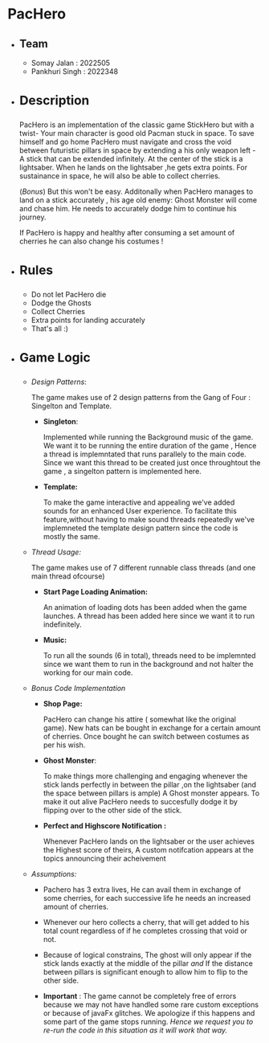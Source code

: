 <h1>PacHero </h1>

- **Team**
    -
    - Somay Jalan : 2022505
    - Pankhuri Singh : 2022348

- **<h3>Description</h3>**
    - 
    
    PacHero is an implementation of the classic game StickHero but with a twist- Your main character is good old Pacman stuck in space. To save himself and go home PacHero must navigate and cross the void between futuristic pillars in space by extending a his only weapon left - A stick that can be extended infinitely. At the center of the stick is a lightsaber. When he lands on the lightsaber ,he gets extra points. For sustainance in space, he will also be able to collect cherries.

    (*Bonus*) But this won't be easy. Additonally when PacHero manages to land on a stick accurately , his age old enemy: Ghost Monster will come and chase him. He needs to accurately dodge him to continue his journey. 

    If PacHero is happy and healthy after consuming a set amount of cherries he can also change his costumes !

- **<h3>Rules</h3>**
    - 

    - Do not let PacHero die
    - Dodge the Ghosts
    - Collect Cherries
    - Extra points for landing accurately
    - That's all :) 

- **<h3>Game Logic</h3>**
    - 

    - *Design Patterns*:

        The game makes use of 2 design patterns from the Gang of Four : Singelton and Template.

        - **Singleton**: 
        
            Implemented while running the Background music of the game. We want it to be running the entire duration of the game , Hence a thread is implemntated that runs parallely to the main code. Since we want this thread to be created just once throughtout the game , a singelton pattern is implemented here.

        - **Template:**

            To make the game interactive and appealing we've added sounds for an enhanced User experience. To facilitate this feature,without having to make sound threads repeatedly we've implemneted the template design pattern since the code is mostly the same.

    - *Thread Usage:*

        The game makes use of 7 different runnable class threads (and one main thread ofcourse)

        - **Start Page Loading Animation:**

            An animation of loading dots has been added when the game launches. A thread has been added here since we want it to run indefinitely. 

        - **Music:**

            To run all the sounds (6 in total), threads need to be implemnted since we want them to run  in the background and not halter the working for our main code.

    - *Bonus Code Implementation*

        - **Shop Page:**

            PacHero can change his attire ( somewhat like the original game). New hats can be bought in exchange for a certain amount of cherries. Once bought he can switch between costumes as per his wish. 

        - **Ghost Monster**:

            To make things more challenging and engaging whenever the stick lands perfectly in between the pillar ,on the lightsaber (and the space between pillars is ample) A Ghost monster appears. To make it out alive PacHero needs to succesfully dodge it by flipping over to the other side of the stick.

        - **Perfect and Highscore Notification :** 

            Whenever PacHero lands on the lightsaber or the user achieves the Highest score of theirs, A custom notifcation appears at the topics announcing their acheivement 

    - *Assumptions:*
        - Pachero has 3 extra lives, He can avail them in exchange of some cherries, for each successive life he needs an increased amount of cherries. 

        - Whenever our hero collects a cherry, that will get added to his total count regardless of if he completes crossing that void or not.

        - Because of logical constrains, The ghost will only appear if the stick lands exactly at the middle of the pillar *and* If the distance between pillars is significant enough to allow him to flip to the other side.

        - **Important** : The game cannot be completely free of errors because we may not have handled some rare custom exceptions or because of javaFx glitches. We apologize if this happens and some part of the game stops running. *Hence we request you to re-run the code in this situation as it will work that way.*










